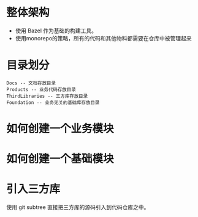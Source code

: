 # 整体架构

* 使用 Bazel 作为基础的构建工具。
* 使用monorepo的策略，所有的代码和其他物料都需要在仓库中被管理起来

# 目录划分

```
Docs -- 文档存放目录
Products -- 业务代码存放目录
ThirdLibraries -- 三方库存放目录
Foundation -- 业务无关的基础库存放目录

```

# 如何创建一个业务模块

# 如何创建一个基础模块

# 引入三方库
使用 git subtree 直接把三方库的源码引入到代码仓库之中。